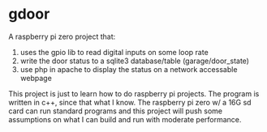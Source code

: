 # gdoor
A raspberry pi zero project that:
1) uses the gpio lib to read digital inputs on some loop rate
2) write the door status to a sqlite3 database/table (garage/door_state)
3) use php in apache to display the status on a network accessable webpage

This project is just to learn how to do raspberry pi projects. The program is written in c++, since that what I know.
The raspberry pi zero w/ a 16G sd card can run standard programs and this project will push some assumptions on what 
I can build and run with moderate performance. 
